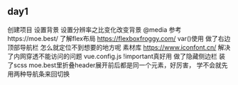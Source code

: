 ## day1
创建项目
设置背景
设置分辨率之比变化改变背景 @media
参考https://moe.best/
了解flex布局
https://flexboxfroggy.com/
var()使用
做了右边顶部导航栏 怎么就定位不到想要的地方呢
素材库 https://www.iconfont.cn/
解决了内网穿透不能访问的问题 vue.config.js
!important真好用
做了隐藏侧边栏
装了scss
moe.best里折叠header展开前后都是同一个元素，好厉害，
学不会就先用两种导航条来回切换